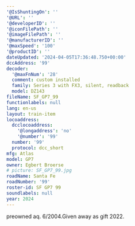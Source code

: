 ```yaml
---
'@IsShuntingOn': ''
'@URL': ''
'@developerID': ''
'@iconFilePath': ''
'@imageFilePath': ''
'@manufacturerID': ''
'@maxSpeed': '100'
'@productID': ''
dateUpdated: '2024-04-05T17:36:48.750+00:00'
dccAddress: '99'
decoder:
  '@maxFnNum': '28'
  comment: custom installed
  family: Series 3 with FX3, silent, readback
  model: DZ143
fileName: SF_GP7_99
functionlabels: null
lang: en-us
layout: train-item
locoaddress:
  dcclocoaddress:
    '@longaddress': 'no'
    '@number': '99'
  number: '99'
  protocol: dcc_short
mfg: Atlas
model: GP7
owner: Egbert Broerse
# picture: SF_GP7_99.jpg
roadName: Santa Fe
roadNumber: '99'
roster-id: SF GP7 99
soundlabels: null
year: 2024
---
```

preowned aq. 6/2004.Given away as gift 2022.
